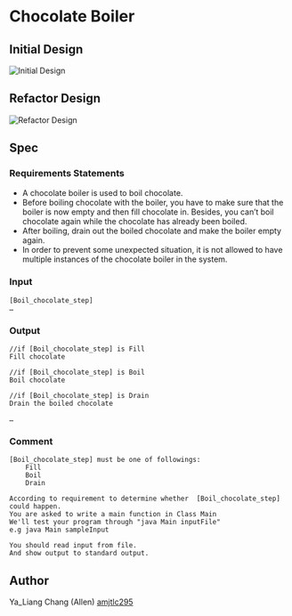 # Chocolate Boiler

## Initial Design
![Initial Design](/doc/GUIApplication.png)

## Refactor Design
![Refactor Design](/doc/GUIApplication_refactory.png)

## Spec
### Requirements Statements
* A chocolate boiler is used to boil chocolate.
* Before boiling chocolate with the boiler, you have to make sure that the boiler is now empty and then fill chocolate in. Besides, you can’t boil chocolate again while the chocolate has already been boiled.
* After boiling, drain out the boiled chocolate and make the boiler empty again.
* In order to prevent some unexpected situation, it is not allowed to have multiple instances of the chocolate boiler in the system.


### Input
```
[Boil_chocolate_step]
…
```

### Output
```
//if [Boil_chocolate_step] is Fill
Fill chocolate

//if [Boil_chocolate_step] is Boil
Boil chocolate

//if [Boil_chocolate_step] is Drain
Drain the boiled chocolate

…
```

### Comment
```
[Boil_chocolate_step] must be one of followings:
	Fill
	Boil
	Drain

According to requirement to determine whether  [Boil_chocolate_step] could happen.
You are asked to write a main function in Class Main
We'll test your program through "java Main inputFile"
e.g java Main sampleInput

You should read input from file.
And show output to standard output.

```

## Author
Ya_Liang Chang (Allen) [amjtlc295](https://github.com/amjtlc295)
